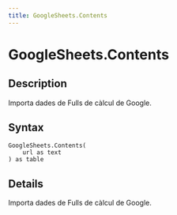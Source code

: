 ```yaml
---
title: GoogleSheets.Contents
---
```


# GoogleSheets.Contents


## Description

Importa dades de Fulls de càlcul de Google.


## Syntax

```powerquery
GoogleSheets.Contents(
    url as text
) as table
```


## Details

Importa dades de Fulls de càlcul de Google.


